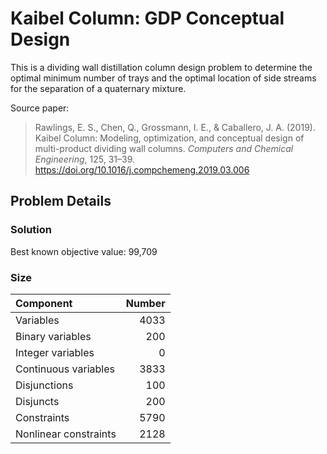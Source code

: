 # Kaibel Column: GDP Conceptual Design

This is a dividing wall distillation column design problem to determine the optimal minimum number of trays and the optimal location of side streams for the separation of a quaternary mixture.

Source paper:

> Rawlings, E. S., Chen, Q., Grossmann, I. E., & Caballero, J. A. (2019). Kaibel Column: Modeling, optimization, and conceptual design of multi-product dividing wall columns. *Computers and Chemical Engineering*, 125, 31–39. https://doi.org/10.1016/j.compchemeng.2019.03.006

## Problem Details

### Solution

Best known objective value: 99,709


### Size

| Component             |   Number |
|:----------------------|---------:|
| Variables             |     4033 |
| Binary variables      |      200 |
| Integer variables     |        0 |
| Continuous variables  |     3833 |
| Disjunctions          |      100 |
| Disjuncts             |      200 |
| Constraints           |     5790 |
| Nonlinear constraints |     2128 |